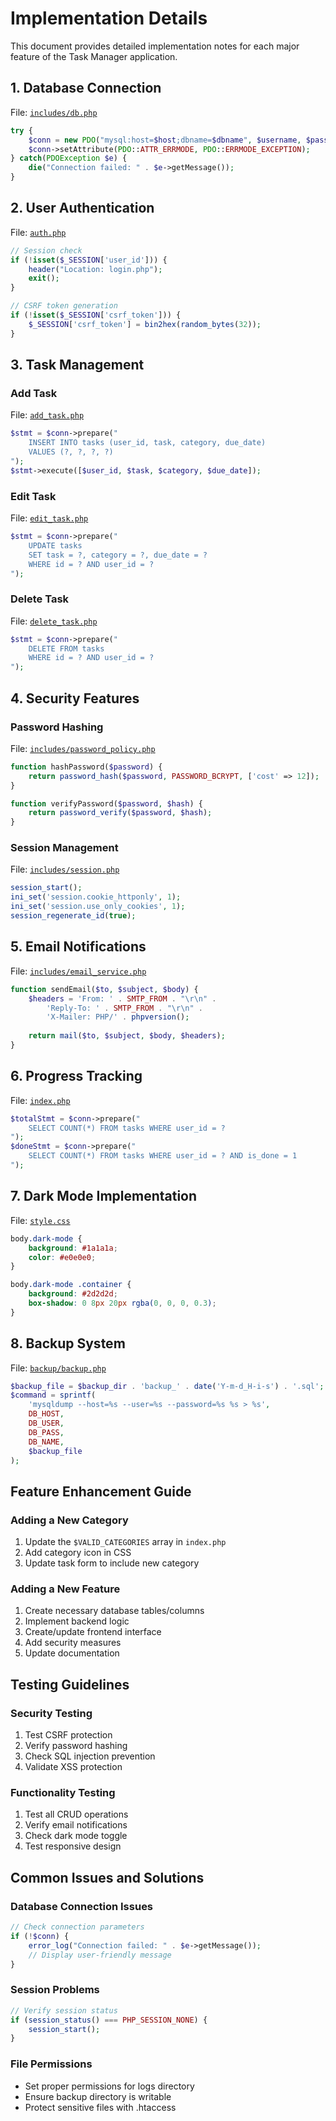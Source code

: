 # Implementation Details

This document provides detailed implementation notes for each major feature of the Task Manager application.

## 1. Database Connection
File: [`includes/db.php`](../includes/db.php)
```php
try {
    $conn = new PDO("mysql:host=$host;dbname=$dbname", $username, $password);
    $conn->setAttribute(PDO::ATTR_ERRMODE, PDO::ERRMODE_EXCEPTION);
} catch(PDOException $e) {
    die("Connection failed: " . $e->getMessage());
}
```

## 2. User Authentication
File: [`auth.php`](../auth.php)
```php
// Session check
if (!isset($_SESSION['user_id'])) {
    header("Location: login.php");
    exit();
}

// CSRF token generation
if (!isset($_SESSION['csrf_token'])) {
    $_SESSION['csrf_token'] = bin2hex(random_bytes(32));
}
```

## 3. Task Management

### Add Task
File: [`add_task.php`](../add_task.php)
```php
$stmt = $conn->prepare("
    INSERT INTO tasks (user_id, task, category, due_date) 
    VALUES (?, ?, ?, ?)
");
$stmt->execute([$user_id, $task, $category, $due_date]);
```

### Edit Task
File: [`edit_task.php`](../edit_task.php)
```php
$stmt = $conn->prepare("
    UPDATE tasks 
    SET task = ?, category = ?, due_date = ? 
    WHERE id = ? AND user_id = ?
");
```

### Delete Task
File: [`delete_task.php`](../delete_task.php)
```php
$stmt = $conn->prepare("
    DELETE FROM tasks 
    WHERE id = ? AND user_id = ?
");
```

## 4. Security Features

### Password Hashing
File: [`includes/password_policy.php`](../includes/password_policy.php)
```php
function hashPassword($password) {
    return password_hash($password, PASSWORD_BCRYPT, ['cost' => 12]);
}

function verifyPassword($password, $hash) {
    return password_verify($password, $hash);
}
```

### Session Management
File: [`includes/session.php`](../includes/session.php)
```php
session_start();
ini_set('session.cookie_httponly', 1);
ini_set('session.use_only_cookies', 1);
session_regenerate_id(true);
```

## 5. Email Notifications
File: [`includes/email_service.php`](../includes/email_service.php)
```php
function sendEmail($to, $subject, $body) {
    $headers = 'From: ' . SMTP_FROM . "\r\n" .
        'Reply-To: ' . SMTP_FROM . "\r\n" .
        'X-Mailer: PHP/' . phpversion();
    
    return mail($to, $subject, $body, $headers);
}
```

## 6. Progress Tracking
File: [`index.php`](../index.php)
```php
$totalStmt = $conn->prepare("
    SELECT COUNT(*) FROM tasks WHERE user_id = ?
");
$doneStmt = $conn->prepare("
    SELECT COUNT(*) FROM tasks WHERE user_id = ? AND is_done = 1
");
```

## 7. Dark Mode Implementation
File: [`style.css`](../style.css)
```css
body.dark-mode {
    background: #1a1a1a;
    color: #e0e0e0;
}

body.dark-mode .container {
    background: #2d2d2d;
    box-shadow: 0 8px 20px rgba(0, 0, 0, 0.3);
}
```

## 8. Backup System
File: [`backup/backup.php`](../backup/backup.php)
```php
$backup_file = $backup_dir . 'backup_' . date('Y-m-d_H-i-s') . '.sql';
$command = sprintf(
    'mysqldump --host=%s --user=%s --password=%s %s > %s',
    DB_HOST,
    DB_USER,
    DB_PASS,
    DB_NAME,
    $backup_file
);
```

## Feature Enhancement Guide

### Adding a New Category
1. Update the `$VALID_CATEGORIES` array in `index.php`
2. Add category icon in CSS
3. Update task form to include new category

### Adding a New Feature
1. Create necessary database tables/columns
2. Implement backend logic
3. Create/update frontend interface
4. Add security measures
5. Update documentation

## Testing Guidelines

### Security Testing
1. Test CSRF protection
2. Verify password hashing
3. Check SQL injection prevention
4. Validate XSS protection

### Functionality Testing
1. Test all CRUD operations
2. Verify email notifications
3. Check dark mode toggle
4. Test responsive design

## Common Issues and Solutions

### Database Connection Issues
```php
// Check connection parameters
if (!$conn) {
    error_log("Connection failed: " . $e->getMessage());
    // Display user-friendly message
}
```

### Session Problems
```php
// Verify session status
if (session_status() === PHP_SESSION_NONE) {
    session_start();
}
```

### File Permissions
- Set proper permissions for logs directory
- Ensure backup directory is writable
- Protect sensitive files with .htaccess
